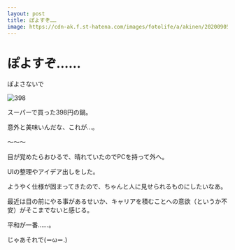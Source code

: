 ```yaml
---
layout: post
title: ぽよすぞ……
image: https://cdn-ak.f.st-hatena.com/images/fotolife/a/akinen/20200905/20200905182747.jpg
---
```


# ぽよすぞ……

ぽよさないで


<img src="https://cdn-ak.f.st-hatena.com/images/fotolife/a/akinen/20200905/20200905182747.jpg" alt="398">

スーパーで買った398円の鍋。

意外と美味いんだな、これが…。

〜〜〜

目が覚めたらおひるで、晴れていたのでPCを持って外へ。

UIの整理やアイデア出しをした。

ようやく仕様が固まってきたので、ちゃんと人に見せられるものにしたいなあ。

最近は目の前にやる事があるせいか、キャリアを積むことへの意欲（というか不安）がそこまでないと感じる。

平和が一番……。

じゃあそれで(＝ω＝.)